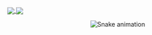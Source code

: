 <a href="https://github.com/anuraghazra/github-readme-stats">
<img align="center" src="https://github-readme-stats.vercel.app/api?username=Marcos-Auguusto&show_icons=true&title_color=C3D1D9&text_color=7A8490&icon_color=3572A5&bg_color=0D1117&hide_border=true&locale=pt-br&disable_animations=true">
</a>

<img align="center" src="https://github-readme-stats.vercel.app/api/top-langs/?username=Marcos-Auguusto&title_color=C3D1D9&text_color=7A8490&bg_color=0D1117&hide_border=true&locale=pt-br&disable_animations=true">


</picture>
</div>

<div align="center">


  ![Snake animation](https://github.com/Marcos-Auguusto/Marcos-Auguusto/blob/output/github-contribution-grid-snake.svg)

</div>


